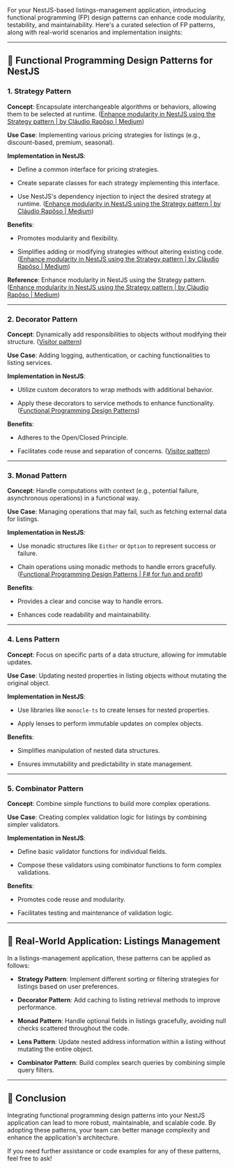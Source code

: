 
For your NestJS-based listings-management application, introducing functional programming (FP) design patterns can enhance code modularity, testability, and maintainability. Here's a curated selection of FP patterns, along with real-world scenarios and implementation insights:

---

## 🧩 Functional Programming Design Patterns for NestJS

### 1. **Strategy Pattern**

**Concept**: Encapsulate interchangeable algorithms or behaviors, allowing them to be selected at runtime. ([Enhance modularity in NestJS using the Strategy pattern | by Cláudio Rapôso | Medium](https://engcfraposo.medium.com/enhance-modularity-in-nestjs-using-the-strategy-pattern-a2863b82a1dd?utm_source=chatgpt.com))

**Use Case**: Implementing various pricing strategies for listings (e.g., discount-based, premium, seasonal).

**Implementation in NestJS**:

- Define a common interface for pricing strategies.
    
- Create separate classes for each strategy implementing this interface.
    
- Use NestJS's dependency injection to inject the desired strategy at runtime. ([Enhance modularity in NestJS using the Strategy pattern | by Cláudio Rapôso | Medium](https://engcfraposo.medium.com/enhance-modularity-in-nestjs-using-the-strategy-pattern-a2863b82a1dd?utm_source=chatgpt.com))
    

**Benefits**:

- Promotes modularity and flexibility.
    
- Simplifies adding or modifying strategies without altering existing code. ([Enhance modularity in NestJS using the Strategy pattern | by Cláudio Rapôso | Medium](https://engcfraposo.medium.com/enhance-modularity-in-nestjs-using-the-strategy-pattern-a2863b82a1dd?utm_source=chatgpt.com))
    

**Reference**: Enhance modularity in NestJS using the Strategy pattern. ([Enhance modularity in NestJS using the Strategy pattern | by Cláudio Rapôso | Medium](https://engcfraposo.medium.com/enhance-modularity-in-nestjs-using-the-strategy-pattern-a2863b82a1dd?utm_source=chatgpt.com))

---

### 2. **Decorator Pattern**

**Concept**: Dynamically add responsibilities to objects without modifying their structure. ([Visitor pattern](https://en.wikipedia.org/wiki/Visitor_pattern?utm_source=chatgpt.com))

**Use Case**: Adding logging, authentication, or caching functionalities to listing services.

**Implementation in NestJS**:

- Utilize custom decorators to wrap methods with additional behavior.
    
- Apply these decorators to service methods to enhance functionality. ([Functional Programming Design Patterns](https://toxigon.com/functional-programming-design-patterns?utm_source=chatgpt.com))
    

**Benefits**:

- Adheres to the Open/Closed Principle.
    
- Facilitates code reuse and separation of concerns. ([Visitor pattern](https://en.wikipedia.org/wiki/Visitor_pattern?utm_source=chatgpt.com))
    

---

### 3. **Monad Pattern**

**Concept**: Handle computations with context (e.g., potential failure, asynchronous operations) in a functional way.

**Use Case**: Managing operations that may fail, such as fetching external data for listings.

**Implementation in NestJS**:

- Use monadic structures like `Either` or `Option` to represent success or failure.
    
- Chain operations using monadic methods to handle errors gracefully. ([Functional Programming Design Patterns | F# for fun and profit](https://fsharpforfunandprofit.com/fppatterns/?utm_source=chatgpt.com))
    

**Benefits**:

- Provides a clear and concise way to handle errors.
    
- Enhances code readability and maintainability.
    

---

### 4. **Lens Pattern**

**Concept**: Focus on specific parts of a data structure, allowing for immutable updates.

**Use Case**: Updating nested properties in listing objects without mutating the original object.

**Implementation in NestJS**:

- Use libraries like `monocle-ts` to create lenses for nested properties.
    
- Apply lenses to perform immutable updates on complex objects.
    

**Benefits**:

- Simplifies manipulation of nested data structures.
    
- Ensures immutability and predictability in state management.
    

---

### 5. **Combinator Pattern**

**Concept**: Combine simple functions to build more complex operations.

**Use Case**: Creating complex validation logic for listings by combining simpler validators.

**Implementation in NestJS**:

- Define basic validator functions for individual fields.
    
- Compose these validators using combinator functions to form complex validations.
    

**Benefits**:

- Promotes code reuse and modularity.
    
- Facilitates testing and maintenance of validation logic.
    

---

## 📘 Real-World Application: Listings Management

In a listings-management application, these patterns can be applied as follows:

- **Strategy Pattern**: Implement different sorting or filtering strategies for listings based on user preferences.
    
- **Decorator Pattern**: Add caching to listing retrieval methods to improve performance.
    
- **Monad Pattern**: Handle optional fields in listings gracefully, avoiding null checks scattered throughout the code.
    
- **Lens Pattern**: Update nested address information within a listing without mutating the entire object.
    
- **Combinator Pattern**: Build complex search queries by combining simple query filters.
    

---

## 🎯 Conclusion

Integrating functional programming design patterns into your NestJS application can lead to more robust, maintainable, and scalable code. By adopting these patterns, your team can better manage complexity and enhance the application's architecture.

If you need further assistance or code examples for any of these patterns, feel free to ask!